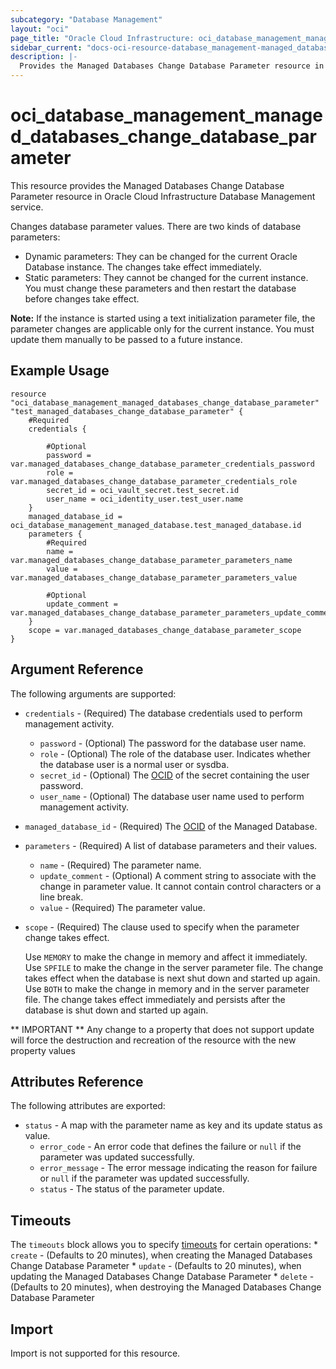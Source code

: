 ```yaml
---
subcategory: "Database Management"
layout: "oci"
page_title: "Oracle Cloud Infrastructure: oci_database_management_managed_databases_change_database_parameter"
sidebar_current: "docs-oci-resource-database_management-managed_databases_change_database_parameter"
description: |-
  Provides the Managed Databases Change Database Parameter resource in Oracle Cloud Infrastructure Database Management service
---
```


# oci_database_management_managed_databases_change_database_parameter
This resource provides the Managed Databases Change Database Parameter resource in Oracle Cloud Infrastructure Database Management service.

Changes database parameter values. There are two kinds of database
parameters:

- Dynamic parameters: They can be changed for the current Oracle
Database instance. The changes take effect immediately.
- Static parameters: They cannot be changed for the current instance.
You must change these parameters and then restart the database before
changes take effect.

**Note:** If the instance is started using a text initialization
parameter file, the parameter changes are applicable only for the
current instance. You must update them manually to be passed to
a future instance.


## Example Usage

```hcl
resource "oci_database_management_managed_databases_change_database_parameter" "test_managed_databases_change_database_parameter" {
	#Required
	credentials {

		#Optional
		password = var.managed_databases_change_database_parameter_credentials_password
		role = var.managed_databases_change_database_parameter_credentials_role
		secret_id = oci_vault_secret.test_secret.id
		user_name = oci_identity_user.test_user.name
	}
	managed_database_id = oci_database_management_managed_database.test_managed_database.id
	parameters {
		#Required
		name = var.managed_databases_change_database_parameter_parameters_name
		value = var.managed_databases_change_database_parameter_parameters_value

		#Optional
		update_comment = var.managed_databases_change_database_parameter_parameters_update_comment
	}
	scope = var.managed_databases_change_database_parameter_scope
}
```

## Argument Reference

The following arguments are supported:

* `credentials` - (Required) The database credentials used to perform management activity.
	* `password` - (Optional) The password for the database user name. 
	* `role` - (Optional) The role of the database user. Indicates whether the database user is a normal user or sysdba.
	* `secret_id` - (Optional) The [OCID](https://docs.cloud.oracle.com/iaas/Content/General/Concepts/identifiers.htm) of the secret containing the user password.
	* `user_name` - (Optional) The database user name used to perform management activity. 
* `managed_database_id` - (Required) The [OCID](https://docs.cloud.oracle.com/iaas/Content/General/Concepts/identifiers.htm) of the Managed Database.
* `parameters` - (Required) A list of database parameters and their values.
	* `name` - (Required) The parameter name.
	* `update_comment` - (Optional) A comment string to associate with the change in parameter value. It cannot contain control characters or a line break. 
	* `value` - (Required) The parameter value.
* `scope` - (Required) The clause used to specify when the parameter change takes effect.

	Use `MEMORY` to make the change in memory and affect it immediately. Use `SPFILE` to make the change in the server parameter file. The change takes effect when the database is next shut down and started up again. Use `BOTH` to make the change in memory and in the server parameter file. The change takes effect immediately and persists after the database is shut down and started up again. 


** IMPORTANT **
Any change to a property that does not support update will force the destruction and recreation of the resource with the new property values

## Attributes Reference

The following attributes are exported:

* `status` - A map with the parameter name as key and its update status as value. 
	* `error_code` - An error code that defines the failure or `null` if the parameter was updated successfully. 
	* `error_message` - The error message indicating the reason for failure or `null` if the parameter was updated successfully. 
	* `status` - The status of the parameter update.

## Timeouts

The `timeouts` block allows you to specify [timeouts](https://registry.terraform.io/providers/hashicorp/oci/latest/docs/guides/changing_timeouts) for certain operations:
	* `create` - (Defaults to 20 minutes), when creating the Managed Databases Change Database Parameter
	* `update` - (Defaults to 20 minutes), when updating the Managed Databases Change Database Parameter
	* `delete` - (Defaults to 20 minutes), when destroying the Managed Databases Change Database Parameter


## Import

Import is not supported for this resource.

